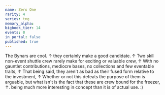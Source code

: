 ```yaml
---
name: Zero One
rarity: 4
series: tng
memory_alpha:
bigbook_tier: 14
events: 0
in_portal: false
published: true
---
```


The Bynars are cool. ↑ they certainly make a good candidate. ↑ Two skill non-event shuttle crew rarely make for exciting or valuable crew, ↑ With no gauntlet contributions, mediocre bases, no collections and few eventable traits, ↑ That being said, they aren't as bad as their fused form relative to the investment, ↑ Whether or not this defeats the purpose of them is arguable, but what isn't is the fact that these are crew bound for the freezer, ↑. being much more interesting in concept than it is of actual use. :)
